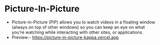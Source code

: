 # Picture-In-Picture
* Picture-in-Picture (PiP) allows you to watch videos in a floating window (always on top of other windows) so you can keep an eye on what you’re watching while interacting with other sites, or applications.
* Preview:- https://picture-in-picture-kappa.vercel.app

